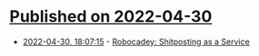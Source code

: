 # [Published on 2022-04-30](index.md)

* [2022-04-30, 18:07:15](https://news.ycombinator.com/item?id=31217895) - [Robocadey: Shitposting as a Service](https://christine.website/blog/robocadey-2022-04-30)
